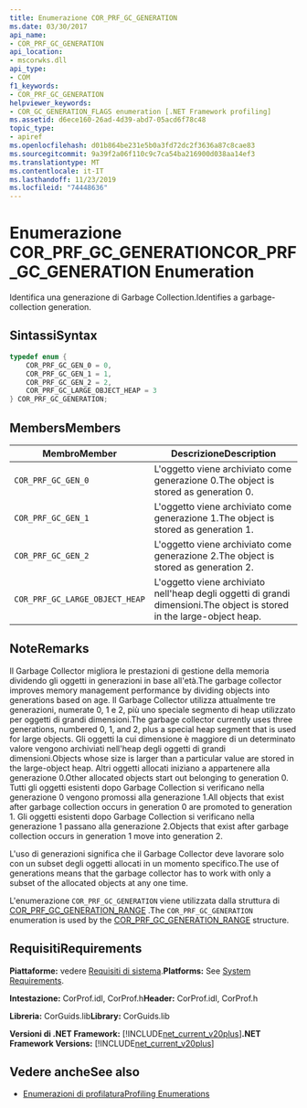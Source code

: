 ```yaml
---
title: Enumerazione COR_PRF_GC_GENERATION
ms.date: 03/30/2017
api_name:
- COR_PRF_GC_GENERATION
api_location:
- mscorwks.dll
api_type:
- COM
f1_keywords:
- COR_PRF_GC_GENERATION
helpviewer_keywords:
- COR_GC_GENERATION_FLAGS enumeration [.NET Framework profiling]
ms.assetid: d6ece160-26ad-4d39-abd7-05acd6f78c48
topic_type:
- apiref
ms.openlocfilehash: d01b864be231e5b0a3fd72dc2f3636a87c8cae83
ms.sourcegitcommit: 9a39f2a06f110c9c7ca54ba216900d038aa14ef3
ms.translationtype: MT
ms.contentlocale: it-IT
ms.lasthandoff: 11/23/2019
ms.locfileid: "74448636"
---
```

# <a name="cor_prf_gc_generation-enumeration"></a><span data-ttu-id="28816-102">Enumerazione COR_PRF_GC_GENERATION</span><span class="sxs-lookup"><span data-stu-id="28816-102">COR_PRF_GC_GENERATION Enumeration</span></span>
<span data-ttu-id="28816-103">Identifica una generazione di Garbage Collection.</span><span class="sxs-lookup"><span data-stu-id="28816-103">Identifies a garbage-collection generation.</span></span>  
  
## <a name="syntax"></a><span data-ttu-id="28816-104">Sintassi</span><span class="sxs-lookup"><span data-stu-id="28816-104">Syntax</span></span>  
  
```cpp  
typedef enum {  
    COR_PRF_GC_GEN_0 = 0,  
    COR_PRF_GC_GEN_1 = 1,  
    COR_PRF_GC_GEN_2 = 2,  
    COR_PRF_GC_LARGE_OBJECT_HEAP = 3  
} COR_PRF_GC_GENERATION;  
```  
  
## <a name="members"></a><span data-ttu-id="28816-105">Members</span><span class="sxs-lookup"><span data-stu-id="28816-105">Members</span></span>  
  
|<span data-ttu-id="28816-106">Membro</span><span class="sxs-lookup"><span data-stu-id="28816-106">Member</span></span>|<span data-ttu-id="28816-107">Descrizione</span><span class="sxs-lookup"><span data-stu-id="28816-107">Description</span></span>|  
|------------|-----------------|  
|`COR_PRF_GC_GEN_0`|<span data-ttu-id="28816-108">L'oggetto viene archiviato come generazione 0.</span><span class="sxs-lookup"><span data-stu-id="28816-108">The object is stored as generation 0.</span></span>|  
|`COR_PRF_GC_GEN_1`|<span data-ttu-id="28816-109">L'oggetto viene archiviato come generazione 1.</span><span class="sxs-lookup"><span data-stu-id="28816-109">The object is stored as generation 1.</span></span>|  
|`COR_PRF_GC_GEN_2`|<span data-ttu-id="28816-110">L'oggetto viene archiviato come generazione 2.</span><span class="sxs-lookup"><span data-stu-id="28816-110">The object is stored as generation 2.</span></span>|  
|`COR_PRF_GC_LARGE_OBJECT_HEAP`|<span data-ttu-id="28816-111">L'oggetto viene archiviato nell'heap degli oggetti di grandi dimensioni.</span><span class="sxs-lookup"><span data-stu-id="28816-111">The object is stored in the large-object heap.</span></span>|  
  
## <a name="remarks"></a><span data-ttu-id="28816-112">Note</span><span class="sxs-lookup"><span data-stu-id="28816-112">Remarks</span></span>  
 <span data-ttu-id="28816-113">Il Garbage Collector migliora le prestazioni di gestione della memoria dividendo gli oggetti in generazioni in base all'età.</span><span class="sxs-lookup"><span data-stu-id="28816-113">The garbage collector improves memory management performance by dividing objects into generations based on age.</span></span> <span data-ttu-id="28816-114">Il Garbage Collector utilizza attualmente tre generazioni, numerate 0, 1 e 2, più uno speciale segmento di heap utilizzato per oggetti di grandi dimensioni.</span><span class="sxs-lookup"><span data-stu-id="28816-114">The garbage collector currently uses three generations, numbered 0, 1, and 2, plus a special heap segment that is used for large objects.</span></span> <span data-ttu-id="28816-115">Gli oggetti la cui dimensione è maggiore di un determinato valore vengono archiviati nell'heap degli oggetti di grandi dimensioni.</span><span class="sxs-lookup"><span data-stu-id="28816-115">Objects whose size is larger than a particular value are stored in the large-object heap.</span></span> <span data-ttu-id="28816-116">Altri oggetti allocati iniziano a appartenere alla generazione 0.</span><span class="sxs-lookup"><span data-stu-id="28816-116">Other allocated objects start out belonging to generation 0.</span></span> <span data-ttu-id="28816-117">Tutti gli oggetti esistenti dopo Garbage Collection si verificano nella generazione 0 vengono promossi alla generazione 1.</span><span class="sxs-lookup"><span data-stu-id="28816-117">All objects that exist after garbage collection occurs in generation 0 are promoted to generation 1.</span></span> <span data-ttu-id="28816-118">Gli oggetti esistenti dopo Garbage Collection si verificano nella generazione 1 passano alla generazione 2.</span><span class="sxs-lookup"><span data-stu-id="28816-118">Objects that exist after garbage collection occurs in generation 1 move into generation 2.</span></span>  
  
 <span data-ttu-id="28816-119">L'uso di generazioni significa che il Garbage Collector deve lavorare solo con un subset degli oggetti allocati in un momento specifico.</span><span class="sxs-lookup"><span data-stu-id="28816-119">The use of generations means that the garbage collector has to work with only a subset of the allocated objects at any one time.</span></span>  
  
 <span data-ttu-id="28816-120">L'enumerazione `COR_PRF_GC_GENERATION` viene utilizzata dalla struttura di [COR_PRF_GC_GENERATION_RANGE](../../../../docs/framework/unmanaged-api/profiling/cor-prf-gc-generation-range-structure.md) .</span><span class="sxs-lookup"><span data-stu-id="28816-120">The `COR_PRF_GC_GENERATION` enumeration is used by the [COR_PRF_GC_GENERATION_RANGE](../../../../docs/framework/unmanaged-api/profiling/cor-prf-gc-generation-range-structure.md) structure.</span></span>  
  
## <a name="requirements"></a><span data-ttu-id="28816-121">Requisiti</span><span class="sxs-lookup"><span data-stu-id="28816-121">Requirements</span></span>  
 <span data-ttu-id="28816-122">**Piattaforme:** vedere [Requisiti di sistema](../../../../docs/framework/get-started/system-requirements.md).</span><span class="sxs-lookup"><span data-stu-id="28816-122">**Platforms:** See [System Requirements](../../../../docs/framework/get-started/system-requirements.md).</span></span>  
  
 <span data-ttu-id="28816-123">**Intestazione:** CorProf.idl, CorProf.h</span><span class="sxs-lookup"><span data-stu-id="28816-123">**Header:** CorProf.idl, CorProf.h</span></span>  
  
 <span data-ttu-id="28816-124">**Libreria:** CorGuids.lib</span><span class="sxs-lookup"><span data-stu-id="28816-124">**Library:** CorGuids.lib</span></span>  
  
 <span data-ttu-id="28816-125">**Versioni di .NET Framework:** [!INCLUDE[net_current_v20plus](../../../../includes/net-current-v20plus-md.md)]</span><span class="sxs-lookup"><span data-stu-id="28816-125">**.NET Framework Versions:** [!INCLUDE[net_current_v20plus](../../../../includes/net-current-v20plus-md.md)]</span></span>  
  
## <a name="see-also"></a><span data-ttu-id="28816-126">Vedere anche</span><span class="sxs-lookup"><span data-stu-id="28816-126">See also</span></span>

- [<span data-ttu-id="28816-127">Enumerazioni di profilatura</span><span class="sxs-lookup"><span data-stu-id="28816-127">Profiling Enumerations</span></span>](../../../../docs/framework/unmanaged-api/profiling/profiling-enumerations.md)
